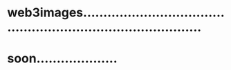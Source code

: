 # web3images...................................................................................
# soon....................
